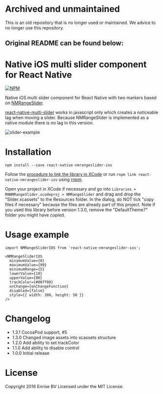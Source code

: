 # Archived and unmaintained

This is an old repository that is no longer used or maintained. We advice to no longer use this repository.

## Original README can be found below:

# Native iOS multi slider component for React Native

[![NPM](https://nodei.co/npm-dl/react-native-nmrangeslider-ios.png?months=3)](https://nodei.co/npm/react-native-nmrangeslider-ios/)

Native iOS multi slider component for React Native with two markers based on [NMRangeSlider](https://github.com/mvelikov/NMRangeSlider).

[react-native-multi-slider](https://github.com/JackDanielsAndCode/react-native-multi-slider) 
works in javascript only which creates a noticeable lag when moving a 
slider. Because NMRangeSlider is implemented as a native module there is no lag in this version.

![slider-example](https://cloud.githubusercontent.com/assets/133832/12846584/a28dc36e-cc0d-11e5-9a70-dcc4445e72b6.gif)


# Installation

```
npm install --save react-native-nmrangeslider-ios
```

Follow the [procedure to link the library in XCode](https://facebook.github.io/react-native/docs/linking-libraries-ios.html#manual-linking) 
or run `rnpm link react-native-nmrangeslider-ios` using [rnpm](https://github.com/rnpm/rnpm).

Open your project in XCode if necessary and go into `Libraries > RNNMRangeSlider.xcodeproj > NMRangeSlider` and drag
and drop the "Slider.xcassets" to the Resources folder. In the dialog, do NOT tick "copy files if necessary" because
the files are already part of this project.
Note if you used this library before version 1.3.0, remove the "DefaultTheme7" folder you might have copied.

# Usage example

```
import NMRangeSliderIOS from 'react-native-nmrangeslider-ios';

<NMRangeSliderIOS
  minimumValue={0}
  maximumValue={99}
  minimumRange={5}
  lowerValue={10}
  upperValue={80}
  trackColor={#00ff00}
  onChange={onChangeFunction}
  disabled={false}
  style={{ width: 300, height: 50 }}
/>
```

# Changelog

- 1.3.1 CocoaPod support, #5
- 1.3.0 Changed image assets into xcassets structure
- 1.2.0 Add ability to set trackColor
- 1.1.0 Add ability to disable control
- 1.0.0 Initial release

# License

Copyright 2016 Enrise BV
Licensed under the MIT License.

